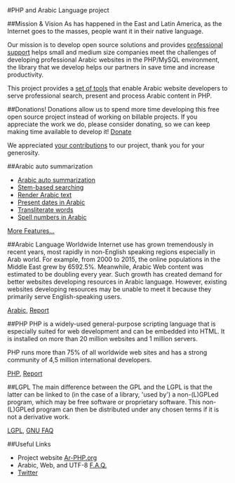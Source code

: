 #PHP and Arabic Language project

##Mission & Vision
As has happened in the East and Latin America, as the Internet goes to the masses, people want it in their native language.

Our mission is to develop open source solutions and provides [professional support](http://www.ar-php.org/support-php-arabic.html) helps small and medium size companies meet the challenges of developing professional Arabic websites in the PHP/MySQL environment, the library that we develop helps our partners in save time and increase productivity.

This project provides a [set of tools](http://www.ar-php.org/features-php-arabic.html) that enable Arabic website developers to serve professional search, present and process Arabic content in PHP.

##Donations!
Donations allow us to spend more time developing this free open source project instead of working on billable projects. If you appreciate the work we do, please consider donating, so we can keep making time available to develop it! [Donate](http://www.ar-php.org/en_index-php-arabic.html#donation)

We appreciated [your contributions](http://www.ar-php.org/donors.txt) to our project, thank you for your generosity.
	
##Arabic auto summarization
* [Arabic auto summarization](http://www.ar-php.org/I18N/Arabic/Examples/AutoSummarize.php)
* [Stem-based searching](http://www.ar-php.org/I18N/Arabic/Examples/Query.php)
* [Render Arabic text](http://www.ar-php.org/I18N/Arabic/Examples/Glyphs_GD.php)
* [Present dates in Arabic](http://www.ar-php.org/I18N/Arabic/Examples/Date.php)
* [Transliterate words](http://www.ar-php.org/I18N/Arabic/Examples/ArTransliteration.php)
* [Spell numbers in Arabic](http://www.ar-php.org/I18N/Arabic/Examples/Numbers.php)

[More Features...](http://www.ar-php.org/features-php-arabic.html)

##Arabic Language
Worldwide Internet use has grown tremendously in recent years, most rapidly in non-English speaking regions especially in Arab world. For example, from 2000 to 2015, the online populations in the Middle East grew by 6592.5%. Meanwhile, Arabic Web content was estimated to be doubling every year. Such growth has created demand for better websites developing resources in Arabic language. However, existing websites developing resources may be unable to meet it because they primarily serve English-speaking users.

[Arabic](http://en.wikipedia.org/wiki/Arabic), [Report](http://www.internetworldstats.com/stats7.htm)

##PHP
PHP is a widely-used general-purpose scripting language that is especially suited for web development and can be embedded into HTML. It is installed on more than 20 million websites and 1 million servers.

PHP runs more than 75% of all worldwide web sites and has a strong community of 4,5 million international developers.

[PHP](http://www.php.net/), [Report](http://w3techs.com/technologies/overview/programming_language/all)

##LGPL
The main difference between the GPL and the LGPL is that the latter can be linked to (in the case of a library, 'used by') a non-(L)GPLed program, which may be free software or proprietary software. This non-(L)GPLed program can then be distributed under any chosen terms if it is not a derivative work.

[LGPL](http://www.gnu.org/licenses/lgpl.html), [GNU FAQ](http://www.gnu.org/licenses/gpl-faq.html)

##Useful Links
* Project website [Ar-PHP.org](http://www.ar-php.org/en_index-php-arabic.html)
* Arabic, Web, and UTF-8 [F.A.Q.](http://www.ar-php.org/faq-php-arabic.html)
* [Twitter](http://twitter.com/arphp)

